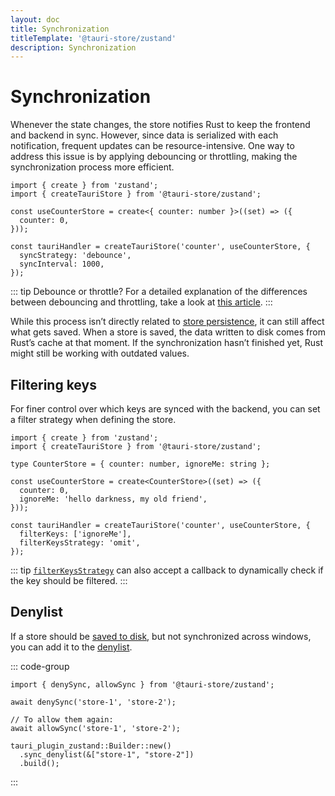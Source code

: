 ```yaml
---
layout: doc
title: Synchronization
titleTemplate: '@tauri-store/zustand'
description: Synchronization
---
```


# Synchronization

Whenever the state changes, the store notifies Rust to keep the frontend and backend in sync. However, since data is serialized with each notification, frequent updates can be resource-intensive. One way to address this issue is by applying debouncing or throttling, making the synchronization process more efficient.

```typescript{9-10}
import { create } from 'zustand';
import { createTauriStore } from '@tauri-store/zustand';

const useCounterStore = create<{ counter: number }>((set) => ({
  counter: 0,
}));

const tauriHandler = createTauriStore('counter', useCounterStore, {
  syncStrategy: 'debounce',
  syncInterval: 1000,
});
```

::: tip Debounce or throttle?
For a detailed explanation of the differences between debouncing and throttling, take a look at [this article](https://kettanaito.com/blog/debounce-vs-throttle).
:::

While this process isn’t directly related to [store persistence](./persisting-state.md), it can still affect what gets saved. When a store is saved, the data written to disk comes from Rust’s cache at that moment. If the synchronization hasn’t finished yet, Rust might still be working with outdated values.

## Filtering keys

For finer control over which keys are synced with the backend, you can set a filter strategy when defining the store.

```typescript{12-13}
import { create } from 'zustand';
import { createTauriStore } from '@tauri-store/zustand';

type CounterStore = { counter: number, ignoreMe: string };

const useCounterStore = create<CounterStore>((set) => ({
  counter: 0,
  ignoreMe: 'hello darkness, my old friend',
}));

const tauriHandler = createTauriStore('counter', useCounterStore, {
  filterKeys: ['ignoreMe'],
  filterKeysStrategy: 'omit',
});
```

::: tip
[`filterKeysStrategy`](https://tb.dev.br/tauri-store/js-docs/plugin-zustand/interfaces/StoreFrontendOptions.html#filterkeysstrategy) can also accept a callback to dynamically check if the key should be filtered.
:::

## Denylist

If a store should be [saved to disk](./persisting-state.md), but not synchronized across windows, you can add it to the [denylist](https://docs.rs/tauri-plugin-zustand/latest/tauri_plugin_zustand/struct.Builder.html#method.sync_denylist).

::: code-group

```typescript{3} [JavaScript]
import { denySync, allowSync } from '@tauri-store/zustand';

await denySync('store-1', 'store-2');

// To allow them again:
await allowSync('store-1', 'store-2');
```

```rust{2} [Rust]
tauri_plugin_zustand::Builder::new()
  .sync_denylist(&["store-1", "store-2"])
  .build();
```

:::

